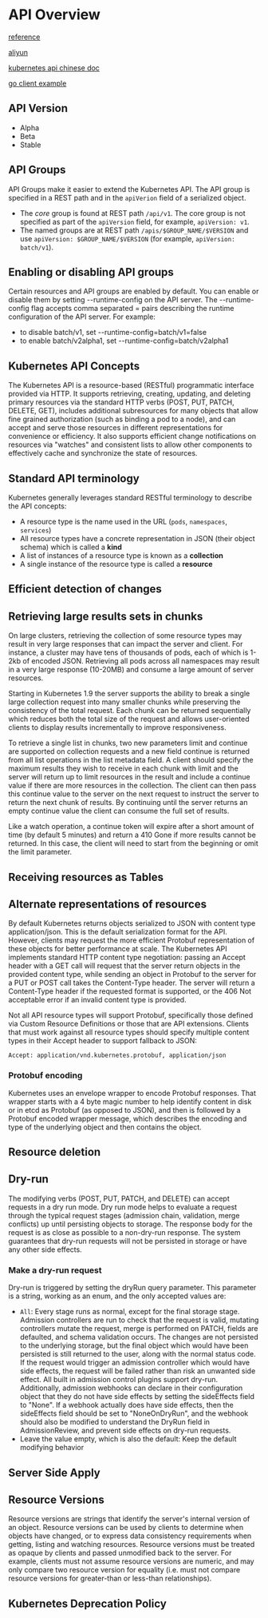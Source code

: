 # API Overview

[reference](https://kubernetes.io/docs/reference/generated/kubernetes-api/v1.18/)

[aliyun](https://zhuanlan.zhihu.com/p/94949824)

[kubernetes api chinese doc](http://docs.kubernetes.org.cn/31.html)

[go client example](https://github.com/kubernetes/client-go/tree/master/examples)

## API Version

- Alpha
- Beta
- Stable

## API Groups

API Groups make it easier to extend the Kubernetes API. The API group is specified in a REST path and in the `apiVerion` field of a serialized object.

- The *core* group is found at REST path `/api/v1`. The core group is not specified as part of the `apiVersion` field, for example, `apiVersion: v1`.
- The named groups are at REST path `/apis/$GROUP_NAME/$VERSION` and use `apiVersion: $GROUP_NAME/$VERSION` (for example, `apiVersion: batch/v1`).

## Enabling or disabling API groups

Certain resources and API groups are enabled by default. You can enable or disable them by setting --runtime-config on the API server. The --runtime-config flag accepts comma separated <key>=<value> pairs describing the runtime configuration of the API server. For example:

- to disable batch/v1, set --runtime-config=batch/v1=false
- to enable batch/v2alpha1, set --runtime-config=batch/v2alpha1

## Kubernetes API Concepts

The Kubernetes API is a resource-based (RESTful) programmatic interface provided via HTTP. It supports retrieving, creating, updating, and deleting primary resources via the standard HTTP verbs (POST, PUT, PATCH, DELETE, GET), includes additional subresources for many objects that allow fine grained authorization (such as binding a pod to a node), and can accept and serve those resources in different representations for convenience or efficiency. It also supports efficient change notifications on resources via "watches" and consistent lists to allow other components to effectively cache and synchronize the state of resources.

## Standard API terminology

Kubernetes generally leverages standard RESTful terminology to describe the API concepts:

- A resource type is the name used in the URL (`pods`, `namespaces`, `services`)
- All resource types have a concrete representation in JSON (their object schema) which is called a **kind**
- A list of instances of a resource type is known as a **collection**
- A single instance of the resource type is called a **resource**

## Efficient detection of changes

## Retrieving large results sets in chunks

On large clusters, retrieving the collection of some resource types may result in very large responses that can impact the server and client. For instance, a cluster may have tens of thousands of pods, each of which is 1-2kb of encoded JSON. Retrieving all pods across all namespaces may result in a very large response (10-20MB) and consume a large amount of server resources.

Starting in Kubernetes 1.9 the server supports the ability to break a single large collection request into many smaller chunks while preserving the consistency of the total request. Each chunk can be returned sequentially which reduces both the total size of the request and allows user-oriented clients to display results incrementally to improve responsiveness.

To retrieve a single list in chunks, two new parameters limit and continue are supported on collection requests and a new field continue is returned from all list operations in the list metadata field. A client should specify the maximum results they wish to receive in each chunk with limit and the server will return up to limit resources in the result and include a continue value if there are more resources in the collection. The client can then pass this continue value to the server on the next request to instruct the server to return the next chunk of results. By continuing until the server returns an empty continue value the client can consume the full set of results.

Like a watch operation, a continue token will expire after a short amount of time (by default 5 minutes) and return a 410 Gone if more results cannot be returned. In this case, the client will need to start from the beginning or omit the limit parameter.

## Receiving resources as Tables

## Alternate representations of resources

By default Kubernetes returns objects serialized to JSON with content type application/json. This is the default serialization format for the API. However, clients may request the more efficient Protobuf representation of these objects for better performance at scale. The Kubernetes API implements standard HTTP content type negotiation: passing an Accept header with a GET call will request that the server return objects in the provided content type, while sending an object in Protobuf to the server for a PUT or POST call takes the Content-Type header. The server will return a Content-Type header if the requested format is supported, or the 406 Not acceptable error if an invalid content type is provided.

Not all API resource types will support Protobuf, specifically those defined via Custom Resource Definitions or those that are API extensions. Clients that must work against all resource types should specify multiple content types in their Accept header to support fallback to JSON:

```Accept: application/vnd.kubernetes.protobuf, application/json```

### Protobuf encoding

Kubernetes uses an envelope wrapper to encode Protobuf responses. That wrapper starts with a 4 byte magic number to help identify content in disk or in etcd as Protobuf (as opposed to JSON), and then is followed by a Protobuf encoded wrapper message, which describes the encoding and type of the underlying object and then contains the object.

## Resource deletion

## Dry-run

The modifying verbs (POST, PUT, PATCH, and DELETE) can accept requests in a dry run mode. Dry run mode helps to evaluate a request through the typical request stages (admission chain, validation, merge conflicts) up until persisting objects to storage. The response body for the request is as close as possible to a non-dry-run response. The system guarantees that dry-run requests will not be persisted in storage or have any other side effects.

### Make a dry-run request

Dry-run is triggered by setting the dryRun query parameter. This parameter is a string, working as an enum, and the only accepted values are:

- `All`: Every stage runs as normal, except for the final storage stage. Admission controllers are run to check that the request is valid, mutating controllers mutate the request, merge is performed on PATCH, fields are defaulted, and schema validation occurs. The changes are not persisted to the underlying storage, but the final object which would have been persisted is still returned to the user, along with the normal status code. If the request would trigger an admission controller which would have side effects, the request will be failed rather than risk an unwanted side effect. All built in admission control plugins support dry-run. Additionally, admission webhooks can declare in their configuration object that they do not have side effects by setting the sideEffects field to "None". If a webhook actually does have side effects, then the sideEffects field should be set to "NoneOnDryRun", and the webhook should also be modified to understand the DryRun field in AdmissionReview, and prevent side effects on dry-run requests.
- Leave the value empty, which is also the default: Keep the default modifying behavior

## Server Side Apply

## Resource Versions

Resource versions are strings that identify the server's internal version of an object. Resource versions can be used by clients to determine when objects have changed, or to express data consistency requirements when getting, listing and watching resources. Resource versions must be treated as opaque by clients and passed unmodified back to the server. For example, clients must not assume resource versions are numeric, and may only compare two resource version for equality (i.e. must not compare resource versions for greater-than or less-than relationships).

## Kubernetes Deprecation Policy

